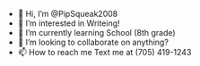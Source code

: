 - 👋 Hi, I’m @PipSqueak2008
- 👀 I’m interested in Writeing!
- 🌱 I’m currently learning School (8th grade)
- 💞️ I’m looking to collaborate on anything?
- 📫 How to reach me Text me at (705) 419-1243
<!---
PipSqueak2008/PipSqueak2008 is a ✨ special ✨ repository because its `README.md` (this file) appears on your GitHub profile.
You can click the Preview link to take a look at your changes.
--->
